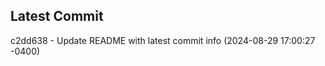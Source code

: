
## Latest Commit
c2dd638 - Update README with latest commit info (2024-08-29 17:00:27 -0400) <Yunxi-Zhou>
